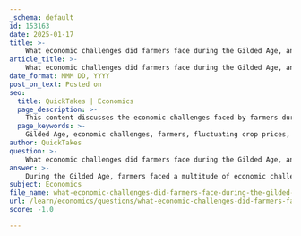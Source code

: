 ```yaml
---
_schema: default
id: 153163
date: 2025-01-17
title: >-
    What economic challenges did farmers face during the Gilded Age, and how did these challenges contribute to the rise of the Populist Movement?
article_title: >-
    What economic challenges did farmers face during the Gilded Age, and how did these challenges contribute to the rise of the Populist Movement?
date_format: MMM DD, YYYY
post_on_text: Posted on
seo:
  title: QuickTakes | Economics
  page_description: >-
    This content discusses the economic challenges faced by farmers during the Gilded Age and how these challenges contributed to the rise of the Populist Movement, highlighting issues such as fluctuating crop prices, high shipping rates, and increasing debt.
  page_keywords: >-
    Gilded Age, economic challenges, farmers, fluctuating crop prices, high shipping rates, increasing debt, economic hardship, Populist Movement, regulation of railroads, graduated income tax, free coinage of silver, political representation, financial instability, rural farmers, economic reforms
author: QuickTakes
question: >-
    What economic challenges did farmers face during the Gilded Age, and how did these challenges contribute to the rise of the Populist Movement?
answer: >-
    During the Gilded Age, farmers faced a multitude of economic challenges that significantly contributed to the rise of the Populist Movement. Key issues included:\n\n1. **Fluctuating Crop Prices**: Farmers were heavily dependent on the prices of their crops, which were subject to volatility due to overproduction, competition, and international market conditions. When prices fell, many farmers struggled to cover their costs, leading to financial instability.\n\n2. **High Shipping Rates**: The monopolistic practices of railroad companies often resulted in exorbitant shipping rates for farmers. This made it difficult for them to transport their goods to market profitably, further squeezing their already tight margins.\n\n3. **Increasing Debt**: Many farmers took out loans to purchase land, equipment, and seeds, expecting to pay them back with the profits from their crops. However, when crop prices fell and debts mounted, many found themselves unable to repay these loans, leading to foreclosures and loss of land.\n\n4. **Economic Hardship**: The combination of low prices, high shipping costs, and mounting debt created a cycle of economic hardship for farmers. This situation was exacerbated by a lack of political representation and support, as the interests of industrialists and urban elites often overshadowed those of rural farmers.\n\nThese economic challenges prompted farmers to organize and seek political representation. They formed alliances and eventually the Populist Party, which aimed to address their grievances and advocate for reforms. The Populist Movement called for:\n\n- **Regulation of Railroads**: To combat high shipping rates, the movement sought government regulation of railroad prices.\n- **Graduated Income Tax**: This was proposed as a means to redistribute wealth and alleviate the financial burden on farmers.\n- **Free Coinage of Silver**: Many farmers supported the idea of increasing the money supply through the free coinage of silver, which they believed would lead to inflation and higher crop prices, making it easier to pay off debts.\n\nIn summary, the economic challenges faced by farmers during the Gilded Age—such as fluctuating crop prices, high shipping rates, and increasing debt—were pivotal in fostering the rise of the Populist Movement, as farmers sought to unite and advocate for reforms that would improve their economic conditions and reduce the power of the elite.
subject: Economics
file_name: what-economic-challenges-did-farmers-face-during-the-gilded-age-and-how-did-these-challenges-contribute-to-the-rise-of-the-populist-movement.md
url: /learn/economics/questions/what-economic-challenges-did-farmers-face-during-the-gilded-age-and-how-did-these-challenges-contribute-to-the-rise-of-the-populist-movement
score: -1.0

---
```


&nbsp;